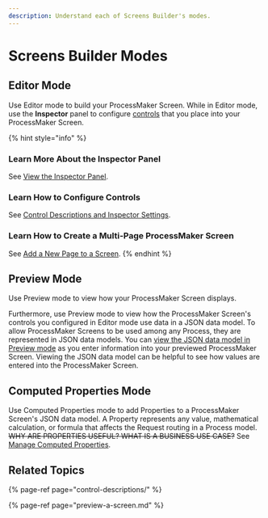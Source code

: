 ```yaml
---
description: Understand each of Screens Builder's modes.
---
```


# Screens Builder Modes

## Editor Mode

Use Editor mode to build your ProcessMaker Screen. While in Editor mode, use the **Inspector** panel to configure [controls](control-descriptions/) that you place into your ProcessMaker Screen.

{% hint style="info" %}
### Learn More About the Inspector Panel

See [View the Inspector Panel](view-the-inspector-pane.md).

### Learn How to Configure Controls

See [Control Descriptions and Inspector Settings](control-descriptions/).

### Learn How to Create a Multi-Page ProcessMaker Screen

See [Add a New Page to a Screen](add-a-new-page-to-a-screen.md).
{% endhint %}

## Preview Mode

Use Preview mode to view how your ProcessMaker Screen displays.

Furthermore, use Preview mode to view how the ProcessMaker Screen's controls you configured in Editor mode use data in a JSON data model. To allow ProcessMaker Screens to be used among any Process, they are represented in JSON data models. You can [view the JSON data model in Preview mode](preview-a-screen.md) as you enter information into your previewed ProcessMaker Screen. Viewing the JSON data model can be helpful to see how values are entered into the ProcessMaker Screen.

## Computed Properties Mode

Use Computed Properties mode to add Properties to a ProcessMaker Screen's JSON data model. A Property represents any value, mathematical calculation, or formula that affects the Request routing in a Process model. ~~WHY ARE PROPERTIES USEFUL? WHAT IS A BUSINESS USE CASE?~~ See [Manage Computed Properties](manage-computed-properties.md).

## Related Topics

{% page-ref page="control-descriptions/" %}

{% page-ref page="preview-a-screen.md" %}


